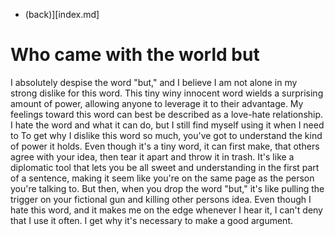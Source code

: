 - (back)][index.md]
<h1>Who came with the world but</h1>
I absolutely despise the word "but," and I believe I am not alone in my strong dislike for this word. This tiny winy innocent word wields a surprising amount of power, allowing anyone to leverage it to their advantage.
My feelings toward this word can best be described as a love-hate relationship. I hate the word and what it can do, but I still find myself using it when I need to
To get why I dislike this word so much, you've got to understand the kind of power it holds. Even though it's a tiny word, it can first make, that others agree with your idea, then tear it apart and throw it in trash. 
It's like a diplomatic tool that lets you be all sweet and understanding in the first part of a sentence, making it seem like you're on the same page as the person you're talking to. But then, when you drop the word "but," it's like pulling the trigger on your fictional gun and killing other persons idea.
Even though I hate this word, and it makes me on the edge  whenever I hear it, I can't deny that I use it often. I get why it's necessary to make a good argument.
